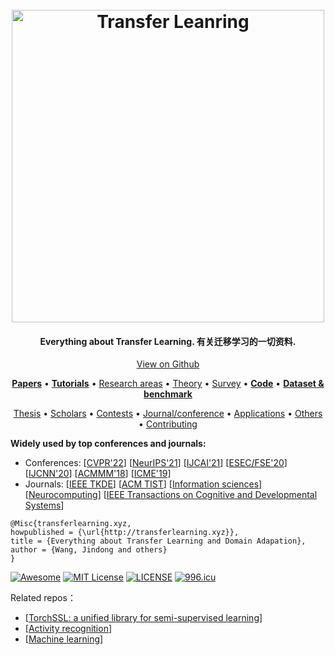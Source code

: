 <h1 align="center">
  <br>
  <a href="https://github.com/jindongwang/transferlearning"><img src="https://s1.ax1x.com/2022/04/29/LvNzM8.jpg" alt="Transfer Leanring" width="500"></a>
</h1>



<h4 align="center">Everything about Transfer Learning. 有关迁移学习的一切资料.</h4>

<p align="center">
<a href="https://github.com/jindongwang/transferlearning">View on Github</a>
</p>

<p align="center">
  <strong><a href="https://github.com/jindongwang/transferlearning#0papers-论文">Papers</a></strong> •
  <strong><a href="https://github.com/jindongwang/transferlearning#1introduction-and-tutorials-简介与教程">Tutorials</a></strong> •
  <a href="https://github.com/jindongwang/transferlearning#2transfer-learning-areas-and-papers-研究领域与相关论文">Research areas</a> •
  <a href="https://github.com/jindongwang/transferlearning#3theory-and-survey-理论与综述">Theory</a> •
  <a href="https://github.com/jindongwang/transferlearning#3theory-and-survey-理论与综述">Survey</a> •
  <strong><a href="https://github.com/jindongwang/transferlearning/tree/master/code">Code</a></strong> •
  <strong><a href="https://github.com/jindongwang/transferlearning/tree/master/data">Dataset & benchmark</a></strong>
</p>
<p align="center">
  <a href="https://github.com/jindongwang/transferlearning#6transfer-learning-thesis-硕博士论文">Thesis</a> •
  <a href="https://github.com/jindongwang/transferlearning/blob/master/doc/scholar_TL.md">Scholars</a> •
  <a href="https://github.com/jindongwang/transferlearning#8transfer-learning-challenges-迁移学习比赛">Contests</a> •
  <a href="https://github.com/jindongwang/transferlearning#journals-and-conferences">Journal/conference</a> •
  <a href="https://github.com/jindongwang/transferlearning#applications-迁移学习应用">Applications</a> •
  <a href="https://github.com/jindongwang/transferlearning#other-resources-其他资源">Others</a> •
  <a href="https://github.com/jindongwang/transferlearning#contributing-欢迎参与贡献">Contributing</a>
</p>

**Widely used by top conferences and journals:** 
- Conferences: [[CVPR'22](https://openaccess.thecvf.com/content/CVPR2022W/FaDE-TCV/html/Zhang_Segmenting_Across_Places_The_Need_for_Fair_Transfer_Learning_With_CVPRW_2022_paper.html)] [[NeurIPS'21](https://proceedings.neurips.cc/paper/2021/file/731b03008e834f92a03085ef47061c4a-Paper.pdf)] [[IJCAI'21](https://arxiv.org/abs/2103.03097)] [[ESEC/FSE'20](https://dl.acm.org/doi/abs/10.1145/3368089.3409696)] [[IJCNN'20](https://ieeexplore.ieee.org/abstract/document/9207556)] [[ACMMM'18](https://dl.acm.org/doi/abs/10.1145/3240508.3240512)] [[ICME'19](https://ieeexplore.ieee.org/abstract/document/8784776/)]
- Journals: [[IEEE TKDE](https://ieeexplore.ieee.org/abstract/document/9782500/)] [[ACM TIST](https://dl.acm.org/doi/abs/10.1145/3360309)] [[Information sciences](https://www.sciencedirect.com/science/article/pii/S0020025520308458)] [[Neurocomputing](https://www.sciencedirect.com/science/article/pii/S0925231221007025)] [[IEEE Transactions on Cognitive and Developmental Systems](https://ieeexplore.ieee.org/abstract/document/9659817)]


```
@Misc{transferlearning.xyz,
howpublished = {\url{http://transferlearning.xyz}},   
title = {Everything about Transfer Learning and Domain Adapation},  
author = {Wang, Jindong and others}  
}  
```

[![Awesome](https://awesome.re/badge.svg)](https://awesome.re) [![MIT License](https://img.shields.io/badge/license-MIT-green.svg)](https://opensource.org/licenses/MIT) [![LICENSE](https://img.shields.io/badge/license-Anti%20996-blue.svg)](https://github.com/996icu/996.ICU/blob/master/LICENSE) [![996.icu](https://img.shields.io/badge/link-996.icu-red.svg)](https://996.icu) 

Related repos：
- [[TorchSSL: a unified library for semi-supervised learning](https://github.com/TorchSSL/TorchSSL)]
- [[Activity recognition](https://github.com/jindongwang/activityrecognition)]
- [[Machine learning](https://github.com/jindongwang/MachineLearning)]
